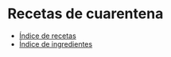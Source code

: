 # Recetas de cuarentena

* [Índice de recetas](recetas/index.md)
* [Índice de ingredientes](ingredientes/index.md)
